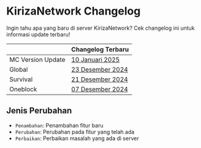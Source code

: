# KirizaNetwork Changelog

Ingin tahu apa yang baru di server KirizaNetwork? Cek changelog ini untuk informasi update terbaru!

|                   | Changelog Terbaru                                     |
|-------------------|-------------------------------------------------------|
| MC Version Update | [10 Januari 2025](changelogs/mc/2025-01-10.md)        |
| Global            | [23 Desember 2024](changelogs/global/2024-12-23.md)   |
| Survival          | [21 Desember 2024](changelogs/survival/2024-12-21.md) |
| Oneblock          | [07 Desember 2024](changelogs/oneblock/2024-12-07.md) |

## Jenis Perubahan

- `Penambahan`: Penambahan fitur baru
- `Perubahan`: Perubahan pada fitur yang telah ada
- `Perbaikan`: Perbaikan masalah yang ada di server